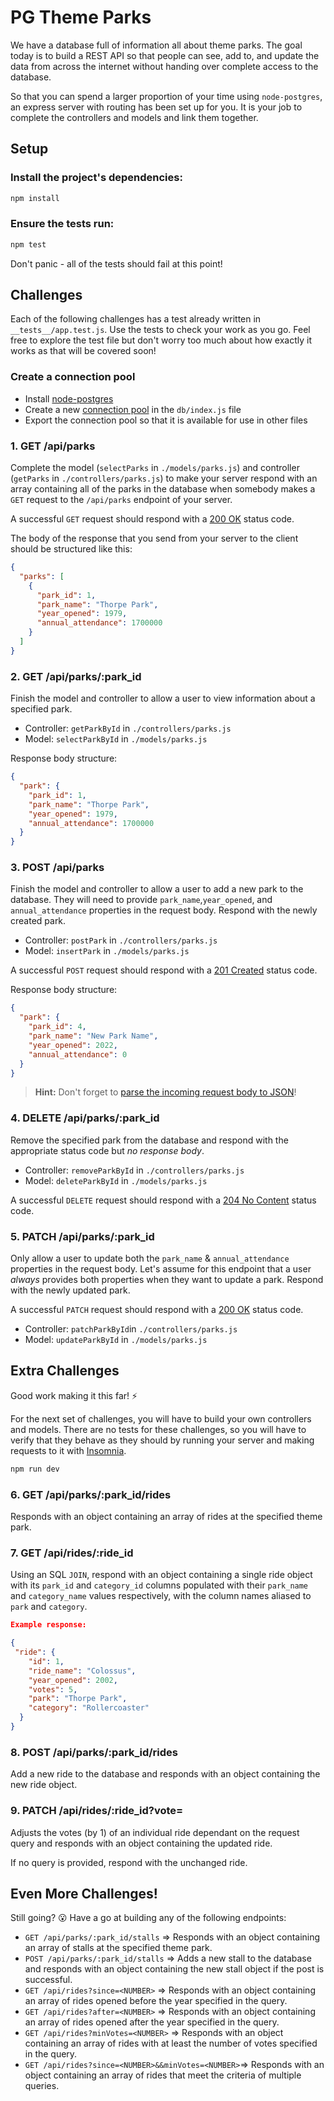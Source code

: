 # PG Theme Parks

We have a database full of information all about theme parks. The goal today is to build a REST API so that people can see, add to, and update the data from across the internet without handing over complete access to the database.

So that you can spend a larger proportion of your time using `node-postgres`, an express server with routing has been set up for you. It is your job to complete the controllers and models and link them together.

## Setup

### Install the project's dependencies:

```sh
npm install
```

### Ensure the tests run:

```sh
npm test
```

Don't panic - all of the tests should fail at this point!

## Challenges

Each of the following challenges has a test already written in `__tests__/app.test.js`. Use the tests to check your work as you go. Feel free to explore the test file but don't worry too much about how exactly it works as that will be covered soon!

### Create a connection pool

- Install [node-postgres](https://node-postgres.com/)
- Create a new [connection pool](https://node-postgres.com/features/connecting) in the `db/index.js` file
- Export the connection pool so that it is available for use in other files

### 1. GET /api/parks

Complete the model (`selectParks` in `./models/parks.js`) and controller (`getParks` in `./controllers/parks.js`) to make your server respond with an array containing all of the parks in the database when somebody makes a `GET` request to the `/api/parks` endpoint of your server.

A successful `GET` request should respond with a [200 OK](https://developer.mozilla.org/en-US/docs/Web/HTTP/Status/200) status code.

The body of the response that you send from your server to the client should be structured like this:

```json
{
  "parks": [
    {
      "park_id": 1,
      "park_name": "Thorpe Park",
      "year_opened": 1979,
      "annual_attendance": 1700000
    }
  ]
}
```

### 2. GET /api/parks/:park_id

Finish the model and controller to allow a user to view information about a specified park.

- Controller: `getParkById` in `./controllers/parks.js`
- Model: `selectParkById` in `./models/parks.js`

Response body structure:

```json
{
  "park": {
    "park_id": 1,
    "park_name": "Thorpe Park",
    "year_opened": 1979,
    "annual_attendance": 1700000
  }
}
```

### 3. POST /api/parks

Finish the model and controller to allow a user to add a new park to the database. They will need to provide `park_name`,`year_opened`, and `annual_attendance` properties in the request body. Respond with the newly created park.

- Controller: `postPark` in `./controllers/parks.js`
- Model: `insertPark` in `./models/parks.js`

A successful `POST` request should respond with a [201 Created](https://developer.mozilla.org/en-US/docs/Web/HTTP/Status/201) status code.

Response body structure:

```json
{
  "park": {
    "park_id": 4,
    "park_name": "New Park Name",
    "year_opened": 2022,
    "annual_attendance": 0
  }
}
```

> **Hint:** Don't forget to [parse the incoming request body to JSON](https://expressjs.com/en/4x/api.html#express.json)!

### 4. DELETE /api/parks/:park_id

Remove the specified park from the database and respond with the appropriate status code but _no response body_.

- Controller: `removeParkById` in `./controllers/parks.js`
- Model: `deleteParkById` in `./models/parks.js`

A successful `DELETE` request should respond with a [204 No Content](https://developer.mozilla.org/en-US/docs/Web/HTTP/Status/204) status code.

### 5. PATCH /api/parks/:park_id

Only allow a user to update both the `park_name` & `annual_attendance` properties in the request body. Let's assume for this endpoint that a user _always_ provides both properties when they want to update a park. Respond with the newly updated park.

A successful `PATCH` request should respond with a [200 OK](https://developer.mozilla.org/en-US/docs/Web/HTTP/Status/200) status code.

- Controller: `patchParkById`in `./controllers/parks.js`
- Model: `updateParkById` in `./models/parks.js`

## Extra Challenges

Good work making it this far! ⚡️

For the next set of challenges, you will have to build your own controllers and models. There are no tests for these challenges, so you will have to verify that they behave as they should by running your server and making requests to it with [Insomnia](https://insomnia.rest/).

```sh
npm run dev
```

### 6. GET /api/parks/:park_id/rides

Responds with an object containing an array of rides at the specified theme park.

### 7. GET /api/rides/:ride_id

Using an SQL `JOIN`, respond with an object containing a single ride object with its `park_id` and `category_id` columns populated with their `park_name` and `category_name` values respectively, with the column names aliased to `park` and `category`.

```json
Example response:

{
 "ride": {
    "id": 1,
    "ride_name": "Colossus",
    "year_opened": 2002,
    "votes": 5,
    "park": "Thorpe Park",
    "category": "Rollercoaster"
  }
}
```

### 8. POST /api/parks/:park_id/rides

Add a new ride to the database and responds with an object containing the new ride object.

### 9. PATCH /api/rides/:ride_id?vote=<up OR down>

Adjusts the votes (by 1) of an individual ride dependant on the request query and responds with an object containing the updated ride.

If no query is provided, respond with the unchanged ride.

## Even More Challenges!

Still going? 😮  Have a go at building any of the following endpoints:

- `GET /api/parks/:park_id/stalls` => Responds with an object containing an array of stalls at the specified theme park.
- `POST /api/parks/:park_id/stalls` => Adds a new stall to the database and responds with an object containing the new stall object if the post is successful.
- `GET /api/rides?since=<NUMBER>` => Responds with an object containing an array of rides opened before the year specified in the query.
- `GET /api/rides?after=<NUMBER>` => Responds with an object containing an array of rides opened after the year specified in the query.
- `GET /api/rides?minVotes=<NUMBER>` => Responds with an object containing an array of rides with at least the number of votes specified in the query.
- `GET /api/rides?since=<NUMBER>&&minVotes=<NUMBER>`=> Responds with an object containing an array of rides that meet the criteria of multiple queries.
